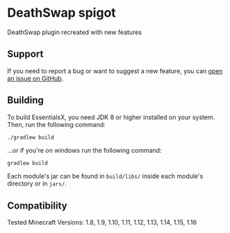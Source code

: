 # DeathSwap spigot
 DeathSwap plugin recreated with new features
 
 Support
-------
If you need to report a bug or want to suggest a new feature, you can [open an issue on GitHub](https://github.com/Elexation/DeathSwap-Spigot/issues/new).
 
 Building
--------

To build EssentialsX, you need JDK 8 or higher installed on your system. Then, run the following command:
```sh
./gradlew build
```

...or if you're on windows run the following command:

```batch
gradlew build
```

Each module's jar can be found in `build/libs/` inside each module's directory or in `jars/`.
 
 Compatibility
 -------------
 Tested Minecraft Versions: 1.8, 1.9, 1.10, 1.11, 1.12, 1.13, 1.14, 1.15, 1.16
